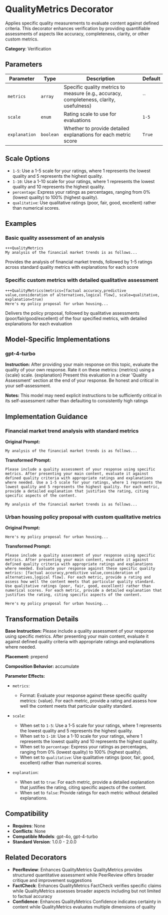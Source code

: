 # QualityMetrics Decorator

Applies specific quality measurements to evaluate content against defined criteria. This decorator enhances verification by providing quantifiable assessments of aspects like accuracy, completeness, clarity, or other custom metrics.

**Category**: Verification

## Parameters

| Parameter | Type | Description | Default |
|-----------|------|-------------|--------|
| `metrics` | `array` | Specific quality metrics to measure (e.g., accuracy, completeness, clarity, usefulness) | `` |
| `scale` | `enum` | Rating scale to use for evaluations | `1-5` |
| `explanation` | `boolean` | Whether to provide detailed explanations for each metric score | `True` |

## Scale Options

- `1-5`: Use a 1-5 scale for your ratings, where 1 represents the lowest quality and 5 represents the highest quality.
- `1-10`: Use a 1-10 scale for your ratings, where 1 represents the lowest quality and 10 represents the highest quality.
- `percentage`: Express your ratings as percentages, ranging from 0% (lowest quality) to 100% (highest quality).
- `qualitative`: Use qualitative ratings (poor, fair, good, excellent) rather than numerical scores.

## Examples

### Basic quality assessment of an analysis

```
+++QualityMetrics
My analysis of the financial market trends is as follows...
```

Provides the analysis of financial market trends, followed by 1-5 ratings across standard quality metrics with explanations for each score

### Specific custom metrics with detailed qualitative assessment

```
+++QualityMetrics(metrics=[factual accuracy,predictive value,consideration of alternatives,logical flow], scale=qualitative, explanation=true)
Here's my policy proposal for urban housing...
```

Delivers the policy proposal, followed by qualitative assessments (poor/fair/good/excellent) of the four specified metrics, with detailed explanations for each evaluation

## Model-Specific Implementations

### gpt-4-turbo

**Instruction:** After providing your main response on this topic, evaluate the quality of your own response. Rate it on these metrics: {metrics} using a {scale} scale. {explanation} Present this evaluation in a clear 'Quality Assessment' section at the end of your response. Be honest and critical in your self-assessment.

**Notes:** This model may need explicit instructions to be sufficiently critical in its self-assessment rather than defaulting to consistently high ratings


## Implementation Guidance

### Financial market trend analysis with standard metrics

**Original Prompt:**
```
My analysis of the financial market trends is as follows...
```

**Transformed Prompt:**
```
Please include a quality assessment of your response using specific metrics. After presenting your main content, evaluate it against defined quality criteria with appropriate ratings and explanations where needed. Use a 1-5 scale for your ratings, where 1 represents the lowest quality and 5 represents the highest quality. For each metric, provide a detailed explanation that justifies the rating, citing specific aspects of the content.

My analysis of the financial market trends is as follows...
```

### Urban housing policy proposal with custom qualitative metrics

**Original Prompt:**
```
Here's my policy proposal for urban housing...
```

**Transformed Prompt:**
```
Please include a quality assessment of your response using specific metrics. After presenting your main content, evaluate it against defined quality criteria with appropriate ratings and explanations where needed. Evaluate your response against these specific quality metrics: [factual accuracy,predictive value,consideration of alternatives,logical flow]. For each metric, provide a rating and assess how well the content meets that particular quality standard. Use qualitative ratings (poor, fair, good, excellent) rather than numerical scores. For each metric, provide a detailed explanation that justifies the rating, citing specific aspects of the content.

Here's my policy proposal for urban housing...
```

## Transformation Details

**Base Instruction:** Please include a quality assessment of your response using specific metrics. After presenting your main content, evaluate it against defined quality criteria with appropriate ratings and explanations where needed.

**Placement:** prepend

**Composition Behavior:** accumulate

**Parameter Effects:**

- `metrics`:
  - Format: Evaluate your response against these specific quality metrics: {value}. For each metric, provide a rating and assess how well the content meets that particular quality standard.

- `scale`:
  - When set to `1-5`: Use a 1-5 scale for your ratings, where 1 represents the lowest quality and 5 represents the highest quality.
  - When set to `1-10`: Use a 1-10 scale for your ratings, where 1 represents the lowest quality and 10 represents the highest quality.
  - When set to `percentage`: Express your ratings as percentages, ranging from 0% (lowest quality) to 100% (highest quality).
  - When set to `qualitative`: Use qualitative ratings (poor, fair, good, excellent) rather than numerical scores.

- `explanation`:
  - When set to `true`: For each metric, provide a detailed explanation that justifies the rating, citing specific aspects of the content.
  - When set to `false`: Provide ratings for each metric without detailed explanations.

## Compatibility

- **Requires**: None
- **Conflicts**: None
- **Compatible Models**: gpt-4o, gpt-4-turbo
- **Standard Version**: 1.0.0 - 2.0.0

## Related Decorators

- **PeerReview**: Enhances QualityMetrics QualityMetrics provides structured quantitative assessment while PeerReview offers broader critique and improvement suggestions
- **FactCheck**: Enhances QualityMetrics FactCheck verifies specific claims while QualityMetrics assesses broader aspects including but not limited to factual accuracy
- **Confidence**: Enhances QualityMetrics Confidence indicates certainty in content while QualityMetrics evaluates multiple dimensions of quality
